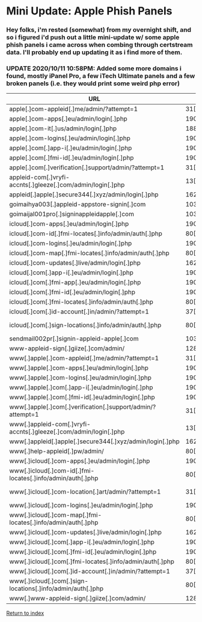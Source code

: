 # Mini Update: Apple Phish Panels

### Hey folks, i'm rested (somewhat) from my overnight shift, and so i figured i'd push out a little mini-update w/ some apple phish panels i came across when combing through certstream data. I'll probably end up updating it as i find more of them.

### UPDATE 2020/10/11 10:58PM: Added some more domains i found, mostly iPanel Pro, a few iTech Ultimate panels and a few broken panels (i.e. they would print some weird php error)

| URL                                                               | IP                    | Whois/SOA Email                                       |
| ----------------------------------------------------------------- | --------------------- | ----------------------------------------------------- |
| apple[.]com-appleid[.]me/admin/?attempt=1                         | 31[.]31[.]196[.]8     | hostmaster@ns1[.]reg[.]ru                             |
| apple[.]com-apps[.]eu/admin/login[.]php                           | 190[.]14[.]38[.]22    | ipaypalpay@gmail[.]com                                |
| apple[.]com-it[.]us/admin/login[.]php                             | 188[.]120[.]226[.]231 | thunder[.]ic3@gmail[.]com                             |
| apple[.]com-logins[.]eu/admin/login[.]php                         | 190[.]14[.]38[.]22    | ipaypalpay@gmail[.]com                                |
| apple[.]com[.]app-i[.]eu/admin/login[.]php                        | 190[.]14[.]38[.]22    | ipaypalpay@gmail[.]com                                |
| apple[.]com[.]fmi-id[.]eu/admin/login[.]php                       | 190[.]14[.]38[.]22    | ipaypalpay@gmail[.]com                                |
| apple[.]com[.]verification[.]support/admin/?attempt=1             | 31[.]31[.]196[.]8     | support@reg[.]ru                                      |
| appleid-com[.]vryfi-accnts[.]gleeze[.]com/admin/login[.]php       | 13[.]77[.]44[.]61     | administrator@dynu[.]com                              |
| appleid[.]apple[.]secure344[.]xyz/admin/login[.]php               | 162[.]214[.]117[.]6   | root@server[.]fuv[.]xnu[.]mybluehost[.]me             |
| goimaihya003[.]appleid-appstore-signin[.]com                      | 103[.]109[.]43[.]100  | dix2fupltiyj@contactprivacy[.]email                   |
| goimaijal001pro[.]signinappleidapple[.]com                        | 103[.]109[.]43[.]100  | i3dkhtdygjzt@contactprivacy[.]email                   |
| icloud[.]com-apps[.]eu/admin/login[.]php                          | 190[.]14[.]38[.]22    | ipaypalpay@gmail[.]com                                |
| icloud[.]com-id[.]fmi-locates[.]info/admin/auth[.]php             | 80[.]87[.]203[.]19    | whee@ispsystem[.]com                                  |
| icloud[.]com-logins[.]eu/admin/login[.]php                        | 190[.]14[.]38[.]22    | ipaypalpay@gmail[.]com                                |
| icloud[.]com-map[.]fmi-locates[.]info/admin/auth[.]php            | 80[.]87[.]203[.]19    | whee@ispsystem[.]com                                  |
| icloud[.]com-updates[.]live/admin/login[.]php                     | 162[.]223[.]31[.]2    | admin@hostmayo[.]com                                  |
| icloud[.]com[.]app-i[.]eu/admin/login[.]php                       | 190[.]14[.]38[.]22    | ipaypalpay@gmail[.]com                                |
| icloud[.]com[.]fmi-app[.]eu/admin/login[.]php                     | 190[.]14[.]38[.]22    | ipaypalpay@gmail[.]com                                |
| icloud[.]com[.]fmi-id[.]eu/admin/login[.]php                      | 190[.]14[.]38[.]22    | ipaypalpay@gmail[.]com                                |
| icloud[.]com[.]fmi-locates[.]info/admin/auth[.]php                | 80[.]87[.]203[.]19    | whee@ispsystem[.]com                                  |
| icloud[.]com[.]id-account[.]in/admin/?attempt=1                   | 37[.]140[.]192[.]33   | hakimov@reg[.]ru                                      |
| icloud[.]com[.]sign-locations[.]info/admin/auth[.]php             | 80[.]87[.]203[.]19    | jonykw@icloud[.]com<br/>whee@ispsystem[.]com          |
| sendmail002pr[.]signin-appleid-apple[.]com                        | 103[.]109[.]43[.]100  | lgbe2xuqv424@contactprivacy[.]email                   |
| www-appleid-sign[.]giize[.]com/admin/                             | 128[.]199[.]146[.]98  | administrator@dynu[.]com                              |
| www[.]apple[.]com-appleid[.]me/admin/?attempt=1                   | 31[.]31[.]196[.]8     | hostmaster@ns1[.]reg[.]ru                             |
| www[.]apple[.]com-apps[.]eu/admin/login[.]php                     | 190[.]14[.]38[.]22    | ipaypalpay@gmail[.]com                                |
| www[.]apple[.]com-logins[.]eu/admin/login[.]php                   | 190[.]14[.]38[.]22    | ipaypalpay@gmail[.]com                                |
| www[.]apple[.]com[.]app-i[.]eu/admin/login[.]php                  | 190[.]14[.]38[.]22    | ipaypalpay@gmail[.]com                                |
| www[.]apple[.]com[.]fmi-id[.]eu/admin/login[.]php                 | 190[.]14[.]38[.]22    | ipaypalpay@gmail[.]com                                |
| www[.]apple[.]com[.]verification[.]support/admin/?attempt=1       | 31[.]31[.]196[.]8     | support@reg[.]ru                                      |
| www[.]appleid-com[.]vryfi-accnts[.]gleeze[.]com/admin/login[.]php | 13[.]77[.]44[.]61     | administrator@dynu[.]com                              |
| www[.]appleid[.]apple[.]secure344[.]xyz/admin/login[.]php         | 162[.]214[.]117[.]6   | root@server[.]fuv[.]xnu[.]mybluehost[.]me             |
| www[.]help-appleid[.]pw/admin/                                    | 80[.]87[.]203[.]19    | whee@ispsystem[.]com                                  |
| www[.]icloud[.]com-apps[.]eu/admin/login[.]php                    | 190[.]14[.]38[.]22    | ipaypalpay@gmail[.]com                                |
| www[.]icloud[.]com-id[.]fmi-locates[.]info/admin/auth[.]php       | 80[.]87[.]203[.]19    | whee@ispsystem[.]com                                  |
| www[.]icloud[.]com-location[.]art/admin/?attempt=1                | 31[.]31[.]196[.]8     | dearoppo123@gmail[.]com<br/>hostmaster@ns1[.]reg[.]ru |
| www[.]icloud[.]com-logins[.]eu/admin/login[.]php                  | 190[.]14[.]38[.]22    | ipaypalpay@gmail[.]com                                |
| www[.]icloud[.]com-map[.]fmi-locates[.]info/admin/auth[.]php      | 80[.]87[.]203[.]19    | whee@ispsystem[.]com                                  |
| www[.]icloud[.]com-updates[.]live/admin/login[.]php               | 162[.]223[.]31[.]2    | admin@hostmayo[.]com                                  |
| www[.]icloud[.]com[.]app-i[.]eu/admin/login[.]php                 | 190[.]14[.]38[.]22    | ipaypalpay@gmail[.]com                                |
| www[.]icloud[.]com[.]fmi-id[.]eu/admin/login[.]php                | 190[.]14[.]38[.]22    | ipaypalpay@gmail[.]com                                |
| www[.]icloud[.]com[.]fmi-locates[.]info/admin/auth[.]php          | 80[.]87[.]203[.]19    | whee@ispsystem[.]com                                  |
| www[.]icloud[.]com[.]id-account[.]in/admin/?attempt=1             | 37[.]140[.]192[.]33   | hakimov@reg[.]ru                                      |
| www[.]icloud[.]com[.]sign-locations[.]info/admin/auth[.]php       | 80[.]87[.]203[.]19    | jonykw@icloud[.]com<br/>whee@ispsystem[.]com          |
| www[.]www-appleid-sign[.]giize[.]com/admin/                       | 128[.]199[.]146[.]98  | administrator@dynu[.]com                              |

[Return to index](/)
